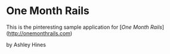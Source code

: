 # One Month Rails

This is the pinteresting sample application for [*One Month Rails*] (http://onemonthrails.com)

by Ashley Hines